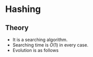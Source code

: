 # Hashing

## Theory
- It is a searching algorithm.
- Searching time is $O(1)$ in every case.
- Evolution is as follows